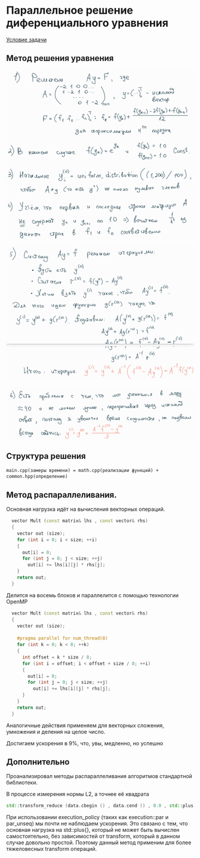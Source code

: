 # Параллельное решение диференциального уравнения

[Условие задачи](%D0%A3%D1%81%D0%BB%D0%BE%D0%B2%D0%B8%D1%8F.pdf)

## Метод решения уравнения

![](1.png)

![](2.png)

![](3.png)

## Структура решения

```
main.cpp(замеры времени) = math.cpp(реализации функций) + common.hpp(определение)
```

## Метод распараллеливания.

Основная нагрузка идёт на вычисления векторных операций. 

```cpp
  vector Mult (const matrix& lhs , const vector& rhs)
  {
    vector out (size);
    for (int i = 0; i < size; ++i)
    {
      out[i] = 0;
      for (int j = 0; j < size; ++j)
        out[i] += lhs[i][j] * rhs[j];
    }
    return out;
  }
```

Делится на восемь блоков и параллелится с помощью технологии OpenMP

```cpp
  vector Mult (const matrix& lhs , const vector& rhs)
  {
    vector out (size);
    
    #pragma parallel for num_thread(8)
    for (int k = 0; k < 8; ++k)
    {
      int offset = k * size / 8;
      for (int i = offset; i < offset + size / 8; ++i)
      {
        out[i] = 0;
        for (int j = 0; j < size; ++j)
          out[i] += lhs[i][j] * rhs[j];
      }
    }
    return out;
  }
```

Аналогичные действия применяем для векторных сложения, умножения и деления на целое число.

Достигаем ускорения в 9%, что, увы, медленно, но успешно

## Дополнительно

Проанализировал методы распараллеливания алгоритмов стандартной библиотеки.

В процессе измерения нормы L2, а точнее её квадрата

```cpp
std::transform_reduce (data.cbegin () , data.cend () , 0.0 , std::plus {} , [](const double elem) { return elem * elem; });
```

При использовании execution_policy (таких как execution::par и par_unseq) мы почти не наблюдаем ускорения.
Это связано с тем, что основная нагрузка на std::plus{}, который не может быть вычислен самостоятельно, без
зависимостей от transform, который в данном случае довольно простой. Поэтому данный метод применим для более
тяжеловесных transform операций.